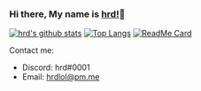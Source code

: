 ### Hi there, My name is [hrd!](https://hrdlol.github.io)👋

[![hrd's github stats](https://github-readme-stats.vercel.app/api?username=hrdlol&count_private=true&theme=radical)](https://github.com/hrdlol/)
[![Top Langs](https://github-readme-stats.vercel.app/api/top-langs/?username=hrdlol&theme=radical)](https://github.com/hrdlol/)
[![ReadMe Card](https://github-readme-stats.vercel.app/api/pin/?username=hrdlol&repo=hrdlol.github.io&theme=radical)](https://github.com/hrdlol/hrdlol.github.io)

Contact me:
 - Discord: hrd#0001
 - Email: hrdlol@pm.me
